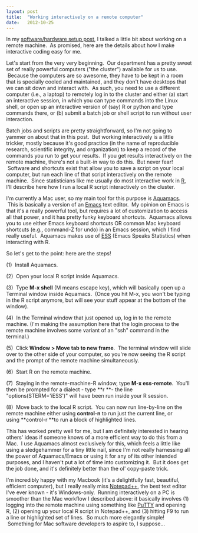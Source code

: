 ```yaml
---
layout: post
title:  "Working interactively on a remote computer"
date:   2012-10-25
---
```


In my [software/hardware setup post][], I talked a little bit about
working on a remote machine.  As promised, here are the details about
how I make interactive coding easy for me.

Let's start from the very very beginning.  Our department has a pretty
sweet set of really powerful computers ("the cluster") available for us
to use.  Because the computers are so awesome, they have to be kept in a
room that is specially cooled and maintained, and they don't have
desktops that we can sit down and interact with.  As such, you need to
use a different computer (i.e., a laptop) to remotely log in to the
cluster and either (a) start an interactive session, in which you can
type commands into the Linux shell, or open up an interactive version of
(say) R or python and type commands there, or (b) submit a batch job or
shell script to run without user interaction.

Batch jobs and scripts are pretty straightforward, so I'm not going to
yammer on about that in this post.  But working interactively is a
little trickier, mostly because it's good practice (in the name of
reproducible research, scientific integrity, and organization) to keep a
record of the commands you run to get your results.  If you get results
interactively on the remote machine, there's not a built-in way to do
this.  But never fear!  Software and shortcuts exist that allow you to
save a script on your local computer, but run each line of that script
interactively on the remote machine.  Since statisticians like me
usually do most interactive work in [R][], I'll describe here how I run
a local R script interactively on the cluster.

I'm currently a Mac user, so my main tool for this purpose
is [Aquamacs][].  This is basically a version of an [Emacs][] text
editor.  My opinion on Emacs is that it's a really powerful tool, but
requires a lot of customization to access all that power, and it has
pretty funky keyboard shortcuts.  Aquamacs allows you to use either
Emacs keyboard shortcuts OR common Mac keyboard shortcuts (e.g.,
command-Z for undo) in an Emacs session, which I find really useful.
 Aquamacs makes use of [ESS][] (Emacs Speaks Statistics) when
interacting with R.

So let's get to the point: here are the steps!

​(1)  Install Aquamacs.

​(2)  Open your local R script inside Aquamacs.

​(3)  Type **M-x shell** (M means escape key), which will basically open
up a Terminal window inside Aquamacs.  (Once you hit M-x, you won't be
typing in the R script anymore, but will see your stuff appear at the
bottom of the window).

​(4)  In the Terminal window that just opened up, log in to the remote
machine. (I'm making the assumption here that the login process to the
remote machine involves some variant of an "ssh" command in the
terminal.)

​(5)  Click **Window \> Move tab to new frame**.  The terminal window
will slide over to the other side of your computer, so you're now seeing
the R script and the prompt of the remote machine simultaneously.

​(6)  Start R on the remote machine.

​(7)  Staying in the remote-machine-R window, type **M-x ess-remote**.
 You'll then be prompted for a dialect - type **r **- the line
"options(STERM='iESS')" will have been run inside your R session.

​(8)  Move back to the local R script.  You can now run line-by-line on
the remote machine either using **control-n** to run just the current
line, or using **control-r **to run a block of highlighted lines.

This has worked pretty well for me, but I am definitely interested in
hearing others' ideas if someone knows of a more efficient way to do
this from a Mac.  I use Aquamacs almost exclusively for this, which
feels a little like using a sledgehammer for a tiny little nail, since
I'm not really harnessing all the power of Aquamacs/Emacs or using it
for any of its other intended purposes, and I haven't put a lot of time
into customizing it.  But it does get the job done, and it's definitely
better than the ol' copy-paste trick.

I'm incredibly happy with my Macbook (it's a delightfully fast,
beautiful, efficient computer), but I really really miss [Notepad++][],
the best text editor I've ever known - it's Windows-only.  Running
interactively on a PC is smoother than the Mac workflow I described
above: it basically involves (1) logging into the remote machine using
something like [PuTTY][] and opening R, (2) opening up your local R
script in Notepad++, and (3) hitting F9 to run a line or highlighted set
of lines.  So much more elegantly simple!  Something for Mac software
developers to aspire to, I suppose...

  [software/hardware setup post]: http://alyssafrazee.wordpress.com/2012/08/23/hello-world/
  [R]: http://www.r-project.org/
  [Aquamacs]: http://aquamacs.org/
  [Emacs]: http://www.gnu.org/software/emacs/
  [ESS]: http://ess.r-project.org/
  [Notepad++]: http://notepad-plus-plus.org/
  [PuTTY]: http://www.chiark.greenend.org.uk/~sgtatham/putty/download.html
